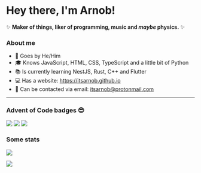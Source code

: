 # Hey there, I'm Arnob!

✨ **Maker of things, liker of programming, music and *maybe* physics.** ✨

### About me 
  - 🙋 Goes by He/Him
  - 🎓 Knows JavaScript, HTML, CSS, TypeScript and a little bit of Python
  - 📚 Is currently learning NestJS, Rust, C++ and Flutter
  - 💻 Has a website: https://itsarnob.github.io
  - 📧 Can be contacted via email: itsarnob@protonmail.com
---
### Advent of Code badges 😎
![](https://img.shields.io/badge/current%20day%20📅-9-7C3AED)
![](https://img.shields.io/badge/stars%20⭐-16-F59E0B)
![](https://img.shields.io/badge/days%20completed%20✅-8-DB2777)
### Some stats
![](https://github-readme-stats.vercel.app/api?username=itsarnob&count_private=true&show_icons=true&theme=nord&hide_border=true)

![](https://github-readme-stats.vercel.app/api/top-langs?username=itsarnob&theme=nord&hide_border=true&layout=compact)
